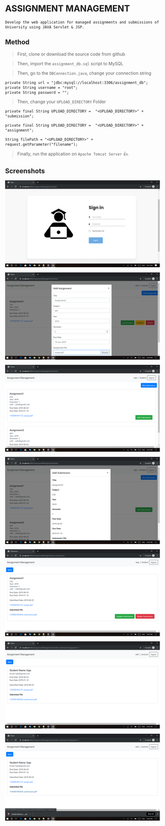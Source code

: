 # ASSIGNMENT MANAGEMENT

```
Develop the web application for managed assignments and submissions of University using JAVA Servlet & JSP.
```

## Method

> First, clone or download the source code from github

> Then, import the `assignment_db.sql` script to MySQL 

> Then, go to the `DBConnection.java`, change your connection string

```
private String url = "jdbc:mysql://localhost:3306/assignment_db";
private String username = "root";
private String password = "";
```

> Then, change your `UPLOAD_DIRECTORY` Folder

```
private final String UPLOAD_DIRECTORY =  "<UPLOAD_DIRECTORY>" + "submission";

```

```
private final String UPLOAD_DIRECTORY =  "<UPLOAD_DIRECTORY>" + "assignment";

```

```
String filePath = "<UPLOAD_DIRECTORY>" + request.getParameter("filename");

```

> Finally, run the application on `Apache Tomcat Server` :+1:.

## Screenshots

![Shot1](Screenshots/1.png)

![Shot2](Screenshots/2.png)

![Shot3](Screenshots/3.png)

![Shot4](Screenshots/4.png)

![Shot5](Screenshots/5.png)

![Shot6](Screenshots/6.png)

![Shot7](Screenshots/7.png)